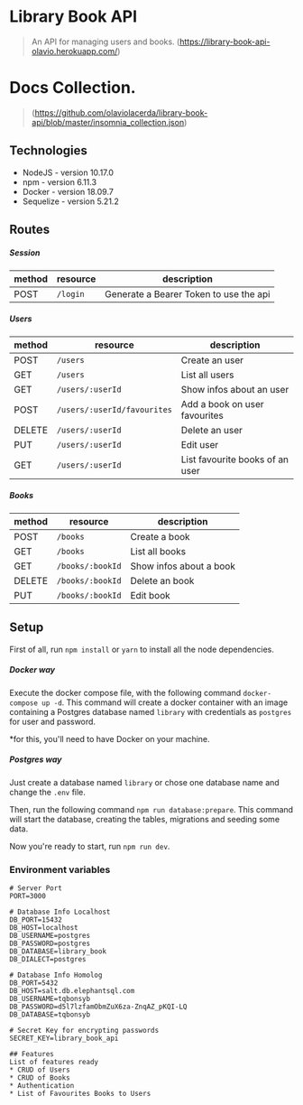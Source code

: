 # Library Book API
> An API for managing users and books. (https://library-book-api-olavio.herokuapp.com/)

# Docs Collection. 
> (https://github.com/olaviolacerda/library-book-api/blob/master/insomnia_collection.json)

## Technologies
* NodeJS - version 10.17.0
* npm - version 6.11.3
* Docker - version 18.09.7
* Sequelize - version 5.21.2

## Routes

##### Session

| method | resource | description                            |
|--------|----------|----------------------------------------|
| POST   | `/login` | Generate a Bearer Token to use the api |

##### Users

| method | resource | description                     |
|--------|----------|---------------------------------|
| POST   | `/users` | Create an user                  |
| GET    | `/users` | List all users                  |
| GET    | `/users/:userId` | Show infos about an user        |
| POST   | `/users/:userId/favourites` | Add a book on user favourites   |
| DELETE | `/users/:userId` | Delete an user                  |
| PUT    | `/users/:userId` | Edit user                       |
| GET    | `/users/:userId` | List favourite books of an user |

##### Books

| method | resource | description                     |
|--------|----------|---------------------------------|
| POST   | `/books` | Create a book                  |
| GET    | `/books` | List all books                  |
| GET    | `/books/:bookId` | Show infos about a book        |
| DELETE | `/books/:bookId` | Delete an book                  |
| PUT    | `/books/:bookId` | Edit book                       |

## Setup

First of all, run `npm install` or `yarn` to install all the node dependencies.

##### Docker way
Execute the docker compose file, with the following command `docker-compose up -d`. This command will create a docker container with an image containing a Postgres database named `library` with credentials as `postgres` for user and password.

*for this, you'll need to have Docker on your machine.

##### Postgres way
Just create a database named `library` or chose one database name and change the `.env` file.

Then, run the following command `npm run database:prepare`. This command will start the database, creating the tables, migrations and seeding some data.

Now you're ready to start, run `npm run dev`.

### Environment variables

```text
# Server Port
PORT=3000

# Database Info Localhost
DB_PORT=15432
DB_HOST=localhost
DB_USERNAME=postgres
DB_PASSWORD=postgres
DB_DATABASE=library_book
DB_DIALECT=postgres

# Database Info Homolog
DB_PORT=5432
DB_HOST=salt.db.elephantsql.com
DB_USERNAME=tqbonsyb
DB_PASSWORD=d5l7lzfamObmZuX6za-ZnqAZ_pKQI-LQ
DB_DATABASE=tqbonsyb

# Secret Key for encrypting passwords
SECRET_KEY=library_book_api

## Features
List of features ready
* CRUD of Users
* CRUD of Books
* Authentication
* List of Favourites Books to Users

